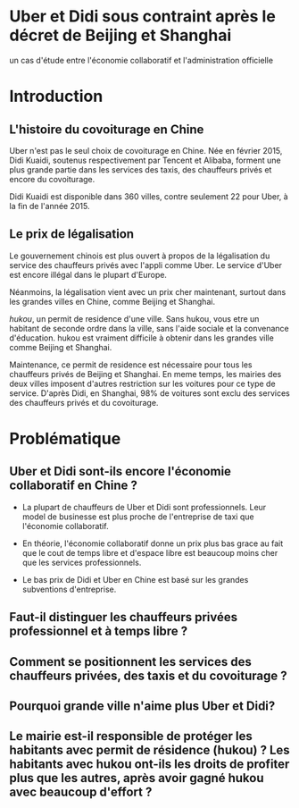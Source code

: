 # Uber et Didi sous contraint après le décret de Beijing et Shanghai

un cas d'étude entre l'économie collaboratif et l'administration officielle

# Introduction

## L'histoire du covoiturage en Chine
Uber n'est pas le seul choix de covoiturage en Chine. Née en février 2015, Didi Kuaidi, soutenus respectivement par Tencent et Alibaba, forment une plus grande partie dans les services des taxis, des chauffeurs privés et encore du covoiturage. 

Didi Kuaidi est disponible dans 360 villes, contre seulement 22 pour Uber, à la fin de l'année 2015.


## Le prix de légalisation

Le gouvernement chinois est plus ouvert à propos de la légalisation du service des chauffeurs privés avec l'appli comme Uber. Le service d'Uber est encore illégal dans le plupart d'Europe. 

Néanmoins, la légalisation vient avec un prix cher maintenant, surtout dans les grandes villes en Chine, comme Beijing et Shanghai.

*hukou*, un permit de residence d'une ville. Sans hukou, vous etre un habitant de seconde ordre dans la ville, sans l'aide sociale et la convenance d'éducation. hukou est vraiment difficile à obtenir dans les grandes ville comme Beijing et Shanghai.

Maintenance, ce permit de residence est nécessaire pour tous les chauffeurs privés de Beijing et Shanghai. En meme temps, les mairies des deux villes imposent d'autres restriction sur les voitures pour ce type de service. D'après Didi, en Shanghai, 98% de voitures sont exclu des services des chauffeurs privés et du covoiturage.


# Problématique

## Uber et Didi sont-ils encore l'économie collaboratif en Chine ?

* La plupart de chauffeurs de Uber et Didi sont professionnels. Leur model de businesse est plus proche de l'entreprise de taxi que l'économie collaboratif. 

* En théorie, l'économie collaboratif donne un prix plus bas grace au fait que le cout de temps libre et d'espace libre est beaucoup moins cher que les services professionnels. 

* Le bas prix de Didi et Uber en Chine est basé sur les grandes subventions d'entreprise.


## Faut-il distinguer les chauffeurs privées professionnel et à temps libre ?

## Comment se positionnent les services des chauffeurs privées, des taxis et du covoiturage ?

## Pourquoi grande ville n'aime plus Uber et Didi? 

## Le mairie est-il responsible de protéger les habitants avec permit de résidence (hukou) ? Les habitants avec hukou ont-ils les droits de profiter plus que les autres, après avoir gagné hukou avec beaucoup d'effort ?